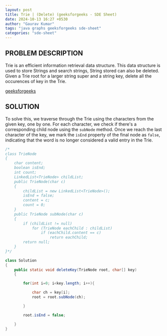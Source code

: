 ```yaml
---
layout: post
title: Trie | (Delete) (geeksforgeeks - SDE Sheet)
date: 2024-10-13 16:27 +0530
author: "Gaurav Kumar"
tags: "java graphs geeksforgeeks sde-sheet"
categories: "sde-sheet"
---
```


## PROBLEM DESCRIPTION

Trie is an efficient information retrieval data structure. This data structure is used to store Strings and search strings, String stored can also be deleted. Given a Trie root for a larger string super and a string key, delete all the occurences of key in the Trie.

[geeksforgeeks](https://www.geeksforgeeks.org/problems/trie-delete/1?page=9)

## SOLUTION

To solve this, we traverse through the Trie using the characters from the given key, one by one. For each character, we check if there's a corresponding child node using the `subNode` method. Once we reach the last character of the key, we mark the `isEnd` property of the final node as `false`, indicating that the word is no longer considered a valid entry in the Trie.

```java
/*
class TrieNode
{
    char content;
    boolean isEnd;
    int count;
    LinkedList<TrieNode> childList;
    public TrieNode(char c)
    {
        childList = new LinkedList<TrieNode>();
        isEnd = false;
        content = c;
        count = 0;
    }
    public TrieNode subNode(char c)
    {
        if (childList != null)
            for (TrieNode eachChild : childList)
                if (eachChild.content == c)
                    return eachChild;
        return null;
    }
}*/

class Solution
{
    public static void deleteKey(TrieNode root, char[] key)
    {

        for(int i=0; i<key.length; i++){

            char ch = key[i];
            root = root.subNode(ch);

        }

        root.isEnd = false;

    }
}
```
